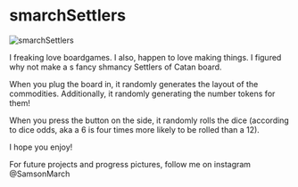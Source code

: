 # smarchSettlers

![smarchSettlers](hypeReel.GIF)

I freaking love boardgames. I also, happen to love making things. I figured why not make a s fancy shmancy Settlers of Catan board.

When you plug the board in, it randomly generates the layout of the commodities. Additionally, it randomly generating the number tokens for them!

When you press the button on the side, it randomly rolls the dice (according to dice odds, aka a 6 is four times more likely to be rolled than a 12).

I hope you enjoy!

For future projects and progress pictures, follow me on instagram @SamsonMarch
